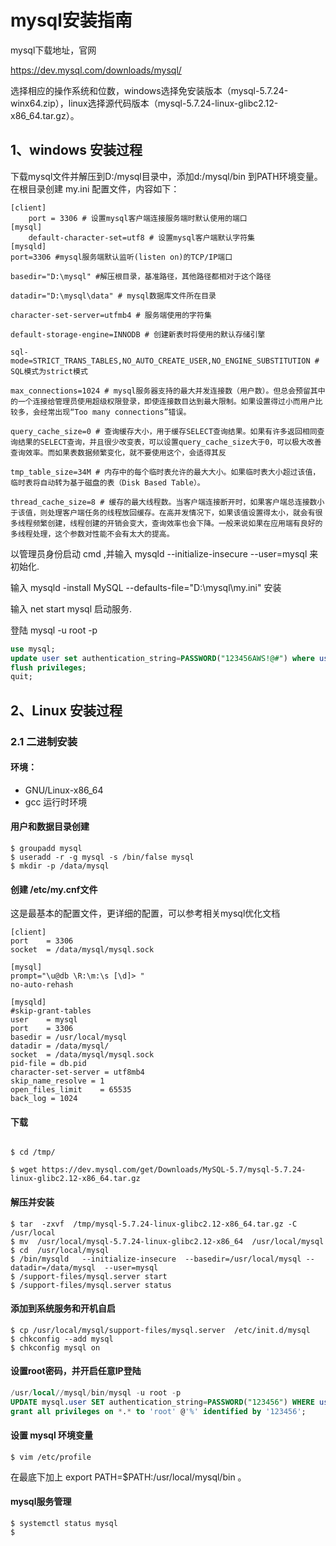 # mysql安装指南


mysql下载地址，官网

https://dev.mysql.com/downloads/mysql/

选择相应的操作系统和位数，windows选择免安装版本（mysql-5.7.24-winx64.zip），linux选择源代码版本（mysql-5.7.24-linux-glibc2.12-x86_64.tar.gz）。


## 1、windows 安装过程


下载mysql文件并解压到D:/mysql目录中，添加d:/mysql/bin 到PATH环境变量。在根目录创建 my.ini 配置文件，内容如下：

``` shell
[client]
    port = 3306 # 设置mysql客户端连接服务端时默认使用的端口
[mysql]
    default-character-set=utf8 # 设置mysql客户端默认字符集   
[mysqld]
port=3306 #mysql服务端默认监听(listen on)的TCP/IP端口
 
basedir="D:\mysql" #解压根目录，基准路径，其他路径都相对于这个路径
 
datadir="D:\mysql\data" # mysql数据库文件所在目录
 
character-set-server=utfmb4 # 服务端使用的字符集 
 
default-storage-engine=INNODB # 创建新表时将使用的默认存储引擎
 
sql-mode=STRICT_TRANS_TABLES,NO_AUTO_CREATE_USER,NO_ENGINE_SUBSTITUTION # SQL模式为strict模式
 
max_connections=1024 # mysql服务器支持的最大并发连接数（用户数）。但总会预留其中的一个连接给管理员使用超级权限登录，即使连接数目达到最大限制。如果设置得过小而用户比较多，会经常出现“Too many connections”错误。
 
query_cache_size=0 # 查询缓存大小，用于缓存SELECT查询结果。如果有许多返回相同查询结果的SELECT查询，并且很少改变表，可以设置query_cache_size大于0，可以极大改善查询效率。而如果表数据频繁变化，就不要使用这个，会适得其反
 
tmp_table_size=34M # 内存中的每个临时表允许的最大大小。如果临时表大小超过该值，临时表将自动转为基于磁盘的表（Disk Based Table）。
 
thread_cache_size=8 # 缓存的最大线程数。当客户端连接断开时，如果客户端总连接数小于该值，则处理客户端任务的线程放回缓存。在高并发情况下，如果该值设置得太小，就会有很多线程频繁创建，线程创建的开销会变大，查询效率也会下降。一般来说如果在应用端有良好的多线程处理，这个参数对性能不会有太大的提高。

```


以管理员身份启动 cmd ,并输入 mysqld --initialize-insecure --user=mysql  来初始化.


输入 mysqld -install MySQL --defaults-file="D:\mysql\my.ini" 安装


输入 net start mysql 启动服务.

登陆 mysql -u root -p

``` sql 
use mysql;
update user set authentication_string=PASSWORD("123456AWS!@#") where user="root";
flush privileges;
quit;
```



## 2、Linux 安装过程

### 2.1 二进制安装

#### 环境：
- GNU/Linux-x86_64
- gcc 运行时环境



#### 用户和数据目录创建
``` shell
$ groupadd mysql
$ useradd -r -g mysql -s /bin/false mysql
$ mkdir -p /data/mysql
```


#### 创建 /etc/my.cnf文件

这是最基本的配置文件，更详细的配置，可以参考相关mysql优化文档

``` shell 
[client]
port	= 3306
socket	= /data/mysql/mysql.sock

[mysql]
prompt="\u@db \R:\m:\s [\d]> "
no-auto-rehash

[mysqld]
#skip-grant-tables
user	= mysql
port	= 3306
basedir	= /usr/local/mysql
datadir	= /data/mysql/
socket	= /data/mysql/mysql.sock
pid-file = db.pid
character-set-server = utf8mb4
skip_name_resolve = 1
open_files_limit    = 65535
back_log = 1024

```


#### 下载

``` shell

$ cd /tmp/

$ wget https://dev.mysql.com/get/Downloads/MySQL-5.7/mysql-5.7.24-linux-glibc2.12-x86_64.tar.gz

```

#### 解压并安装
``` shell
$ tar  -zxvf  /tmp/mysql-5.7.24-linux-glibc2.12-x86_64.tar.gz -C /usr/local
$ mv  /usr/local/mysql-5.7.24-linux-glibc2.12-x86_64  /usr/local/mysql
$ cd  /usr/local/mysql
$ /bin/mysqld   --initialize-insecure  --basedir=/usr/local/mysql --datadir=/data/mysql  --user=mysql 
$ /support-files/mysql.server start
$ /support-files/mysql.server status
```

#### 添加到系统服务和开机自启
``` shell
$ cp /usr/local/mysql/support-files/mysql.server  /etc/init.d/mysql
$ chkconfig --add mysql
$ chkconfig mysql on

```
#### 设置root密码，并开启任意IP登陆
``` sql
/usr/local//mysql/bin/mysql -u root -p 
UPDATE mysql.user SET authentication_string=PASSWORD("123456") WHERE user='root' ;
grant all privileges on *.* to 'root' @'%' identified by '123456';
```


#### 设置 mysql 环境变量

```shell
$ vim /etc/profile
```
在最底下加上 export PATH=$PATH:/usr/local/mysql/bin 。


#### mysql服务管理

``` shell
$ systemctl status mysql
$ 
```




